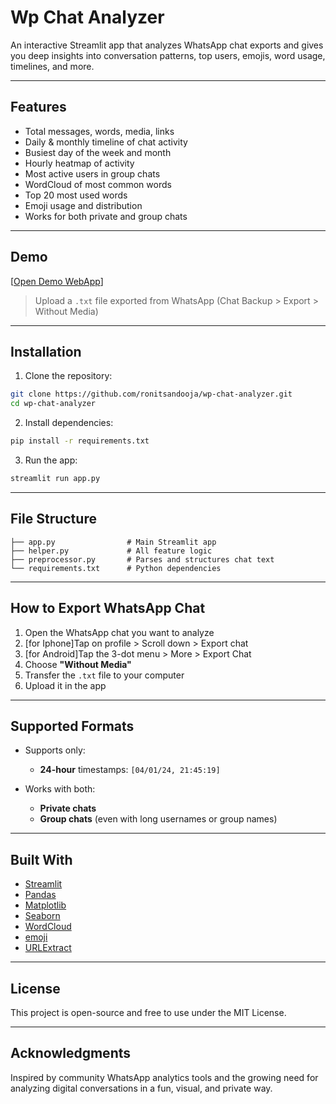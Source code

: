 # Wp Chat Analyzer

An interactive Streamlit app that analyzes WhatsApp chat exports and gives you deep insights into conversation patterns, top users, emojis, word usage, timelines, and more.

---

## Features

- Total messages, words, media, links
- Daily & monthly timeline of chat activity
- Busiest day of the week and month
- Hourly heatmap of activity
- Most active users in group chats
- WordCloud of most common words
- Top 20 most used words
- Emoji usage and distribution
- Works for both private and group chats

---

## Demo

[[Open Demo WebApp](https://wp-chat-analyzer-by-ronit.streamlit.app/)]

> Upload a `.txt` file exported from WhatsApp (Chat Backup > Export > Without Media)

---

## Installation

1. Clone the repository:
```bash
git clone https://github.com/ronitsandooja/wp-chat-analyzer.git
cd wp-chat-analyzer
````

2. Install dependencies:

```bash
pip install -r requirements.txt
```

3. Run the app:

```bash
streamlit run app.py
```

---

## File Structure

```
├── app.py                # Main Streamlit app
├── helper.py             # All feature logic
├── preprocessor.py       # Parses and structures chat text
└── requirements.txt      # Python dependencies
```

---

## How to Export WhatsApp Chat

1. Open the WhatsApp chat you want to analyze
2. [for Iphone]Tap on profile > Scroll down > Export chat
3. [for Android]Tap the 3-dot menu > More > Export Chat
4. Choose **"Without Media"**
5. Transfer the `.txt` file to your computer
6. Upload it in the app

---

## Supported Formats

* Supports only:

  * **24-hour** timestamps: `[04/01/24, 21:45:19]`

* Works with both:

  * **Private chats**
  * **Group chats** (even with long usernames or group names)

---

## Built With

* [Streamlit](https://streamlit.io)
* [Pandas](https://pandas.pydata.org/)
* [Matplotlib](https://matplotlib.org/)
* [Seaborn](https://seaborn.pydata.org/)
* [WordCloud](https://github.com/amueller/word_cloud)
* [emoji](https://pypi.org/project/emoji/)
* [URLExtract](https://github.com/lipoja/URLExtract)

---

## License

This project is open-source and free to use under the MIT License.

---

## Acknowledgments

Inspired by community WhatsApp analytics tools and the growing need for analyzing digital conversations in a fun, visual, and private way.

